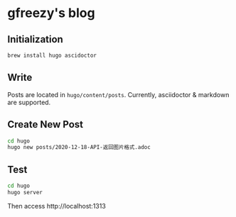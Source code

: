 # gfreezy's blog
## Initialization
```bash
brew install hugo ascidoctor
```

## Write
Posts are located in `hugo/content/posts`. Currently, asciidoctor & markdown are supported.

## Create New Post
```bash
cd hugo
hugo new posts/2020-12-18-API-返回图片格式.adoc
```

## Test
```bash
cd hugo
hugo server
```

Then access http://localhost:1313
